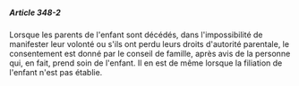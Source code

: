 ##### Article 348-2

Lorsque les parents de l'enfant sont décédés, dans l'impossibilité de manifester leur volonté ou s'ils ont perdu leurs droits d'autorité parentale, le consentement est donné par le conseil de famille, après avis de la personne qui, en fait, prend soin de l'enfant. Il en est de même lorsque la filiation de l'enfant n'est pas établie.

